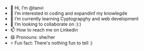 - 👋 Hi, I’m @tanvi 
- 👀 I’m interested in coding and expandinf my knowlegde
- 🌱 I’m currently learning Cyptograpghy and web development 
- 💞️ I’m looking to collaborate on :):)
- 📫 How to reach me on Linkedin
- 😄 Pronouns: she/her
- ⚡ Fun fact: There's nothing fun to tell :)

<!---
tanvi073/tanvi073 is a ✨ special ✨ repository because its `README.md` (this file) appears on your GitHub profile.
You can click the Preview link to take a look at your changes.
--->
